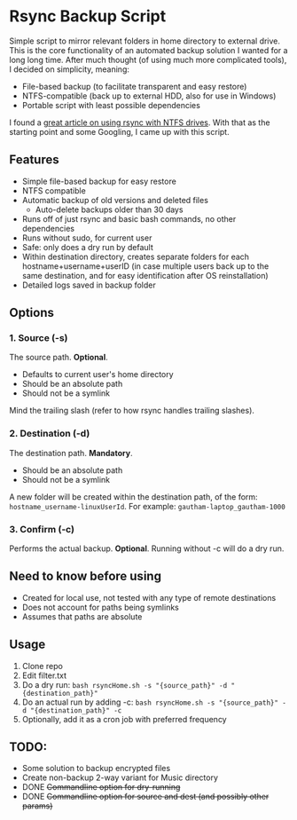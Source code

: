 # Rsync Backup Script

Simple script to mirror relevant folders in home directory to external drive. This is the core functionality of an automated backup solution I wanted for a long long time. After much thought (of using much more complicated tools), I decided on simplicity, meaning:

- File-based backup (to facilitate transparent and easy restore)
- NTFS-compatible (back up to external HDD, also for use in Windows)
- Portable script with least possible dependencies

I found a [great article on using rsync with NTFS drives](https://ubuntuforums.org/showthread.php?t=820425). With that as the starting point and some Googling, I came up with this script.

## Features

- Simple file-based backup for easy restore
- NTFS compatible
- Automatic backup of old versions and deleted files
  - Auto-delete backups older than 30 days
- Runs off of just rsync and basic bash commands, no other dependencies
- Runs without sudo, for current user
- Safe: only does a dry run by default
- Within destination directory, creates separate folders for each hostname+username+userID (in case multiple users back up to the same destination, and for easy identification after OS reinstallation)
- Detailed logs saved in backup folder

## Options

### 1. Source (-s)

The source path. __Optional__.
- Defaults to current user's home directory
- Should be an absolute path
- Should not be a symlink

Mind the trailing slash (refer to how rsync handles trailing slashes).

### 2. Destination (-d)

The destination path. __Mandatory__.
- Should be an absolute path
- Should not be a symlink

A new folder will be created within the destination path, of the form: `hostname_username-linuxUserId`. For example: `gautham-laptop_gautham-1000`

### 3. Confirm (-c)

Performs the actual backup. __Optional__. Running without -c will do a dry run.

## Need to know before using

- Created for local use, not tested with any type of remote destinations
- Does not account for paths being symlinks
- Assumes that paths are absolute

## Usage

1. Clone repo
2. Edit filter.txt
3. Do a dry run: `bash rsyncHome.sh -s "{source_path}" -d "{destination_path}"`
4. Do an actual run by adding -c: `bash rsyncHome.sh -s "{source_path}" -d "{destination_path}" -c`
5. Optionally, add it as a cron job with preferred frequency

## TODO:

- Some solution to backup encrypted files
- Create non-backup 2-way variant for Music directory
- DONE ~~Commandline option for dry-running~~
- DONE ~~Commandline option for source and dest (and possibly other params)~~
